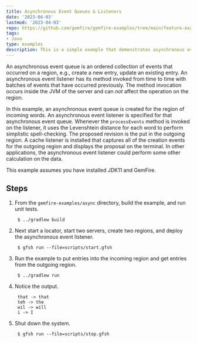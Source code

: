 ```yaml
---
title: Asynchronous Event Queues & Listeners
date: '2023-04-03'
lastmod: '2023-04-03'
repo: https://github.com/gemfire/gemfire-examples/tree/main/feature-examples/async
tags:
- Java
type: examples
description: This is a simple example that demonstrates asynchronous event queues and listeners for VMware GemFire.
---
```


An asynchronous event queue is an ordered collection of events that occurred on a region, e.g., create a new entry, update an existing entry. An asynchronous event listener has its method invoked from time to time with batches of events that have occurred previously. The method invocation occurs inside the JVM of the server and can _not_ affect the operation on the region.

In this example, an asynchronous event queue is created for the region of incoming words. An asynchronous event listener is specified for that asynchronous event queue. Whenever the `processEvents` method is invoked on the listener, it uses the Levenshtein distance for each word to perform simplistic spell-checking. The proposed revision is the put in the outgoing region. A cache listener is installed that captures all of the creation events for the outgoing region and displays the proposal on the terminal. In other applications, the asynchronous event listener could perform some other calculation on the data.

This example assumes you have installed JDK11 and GemFire.

## Steps

1. From the `gemfire-examples/async` directory, build the example, and
   run unit tests.

        $ ../gradlew build

2. Next start a locator, start two servers, create two regions, and deploy the asynchronous event listener.

        $ gfsh run --file=scripts/start.gfsh

3. Run the example to put entries into the incoming region and get entries from the outgoing region.

        $ ../gradlew run

4. Notice the output.

        that -> that
        teh -> the
        wil -> will
        i -> I

5. Shut down the system.

        $ gfsh run --file=scripts/stop.gfsh